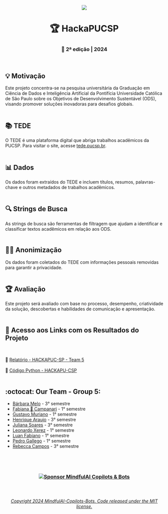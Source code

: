  <!--  FINAL ARTS OPTIONS   -->


 <!--  * 1. CDIA & Mascote Options *  -->

<!-- ![Icon_mascote_YELLOW](https://github.com/MindfulAI-Copilots-Bots/HackaPUCSP/assets/113218619/6ce1bcd2-b748-421a-b638-8ea773944540)  -->

<!-- ![Icon_mascote_BLACK](https://github.com/MindfulAI-Copilots-Bots/HackaPUCSP/assets/113218619/2ad10613-8e14-4932-8ffb-0291a0409f6a)  -->

<!-- ![icon_CDIA_white](https://github.com/MindfulAI-Copilots-Bots/HackaPUCSP/assets/113218619/1464a55d-83bc-4c18-89b0-6b59bfda64d3)  -->

<!-- ![icon_CDIA_white](https://github.com/MindfulAI-Copilots-Bots/HackaPUCSP/assets/113218619/1464a55d-83bc-4c18-89b0-6b59bfda64d3)  -->


 <!--  * 2. Logo Options *  -->

<!-- ![logo_CDIA_round_BLACK](https://github.com/MindfulAI-Copilots-Bots/HackaPUCSP/assets/113218619/7ecb26be-cbd6-4db5-96fd-ebfb959e64e6)  --> 

<!-- ![logo_CDIA_white](https://github.com/MindfulAI-Copilots-Bots/HackaPUCSP/assets/113218619/b1734d61-4dc6-408b-a3e9-d679d538b32b)  -->

<!-- ![logo_PUC_BLACK](https://github.com/MindfulAI-Copilots-Bots/HackaPUCSP/assets/113218619/7c5d3530-e41e-481f-b417-d66b1f2c1991)  -->


<!--  * 3. Headers Options *  --> 

<!-- ![brasao-PUCSP-assinatura-alternativa](https://github.com/MindfulAI-Copilots-Bots/HackaPUCSP/assets/113218619/5e2b963c-7c4b-49c9-a78d-9f5bda72befa)  --> 

<!--  ![header_Puc_WHITE](https://github.com/MindfulAI-Copilots-Bots/HackaPUCSP/assets/113218619/ae93b027-069c-43df-89f6-00650e3333aa)  --> 

<!--  ![header_Puc_CDIA_BLUE](https://github.com/MindfulAI-Copilots-Bots/HackaPUCSP/assets/113218619/5c31578a-c9c0-4479-b432-4f668aedb0b2)  -->

<!--  ![header_Puc_CDIA_BLACK](https://github.com/MindfulAI-Copilots-Bots/HackaPUCSP/assets/113218619/713a4316-e26a-4dc8-9518-1cda381cf578)  -->


  <!--  START HEADER  -->  
<p align="center">  
<img src="https://github.com/MindfulAI-Copilots-Bots/HackaPUCSP/assets/113218619/713a4316-e26a-4dc8-9518-1cda381cf578" /> 
 <!--  END HEADER  --> 
  
 <br>
 
<!--  START MAIN  -->
   #  <p align="center"> 🏆 HackaPUCSP
 ### <p align="center"> 📅 2ª edição | 2024

 <br>

## 💡 Motivação

Este projeto concentra-se na pesquisa universitária da Graduação em Ciência de Dados e Inteligência Artificial da Pontifícia Universidade Católica de São Paulo sobre os Objetivos de Desenvolvimento Sustentável (ODS), visando promover soluções inovadoras para desafios globais. <br><br>


## 📚 TEDE

O TEDE é uma plataforma digital que abriga trabalhos acadêmicos da PUCSP. Para visitar o site, acesse [tede.pucsp.br](https://tede.pucsp.br/). <br><br>

## 📊 Dados

Os dados foram extraídos do TEDE e incluem títulos, resumos, palavras-chave e outros metadados de trabalhos acadêmicos. <br><br>

## 🔍 Strings de Busca

As strings de busca são ferramentas de filtragem que ajudam a identificar e classificar textos acadêmicos em relação aos ODS. <br><br>

## 🕵️‍♀️ Anonimização

Os dados foram coletados do TEDE com informações pessoais removidas para garantir a privacidade.  <br><br>

## 🏆 Avaliação

Este projeto será avaliado com base no processo, desempenho, criatividade da solução, descobertas e habilidades de comunicação e apresentação.<br><br>

## 🔗 Acesso aos Links com os Resultados do Projeto

 <br>

📌 [Relatório - HACKAPUC-SP - Team 5](https://github.com/MindfulAI-Copilots-Bots/HACKAPUCSP/blob/ce085344cc355a47ff9c286cf28784ae6ea6fe3c/Resultados/relato%CC%81rio%20hackapucsp_Grupo_5.pdf) <br><br>
🐍 [Código Python - HACKAPU-CSP](https://github.com/MindfulAI-Copilots-Bots/HACKAPUCSP/blob/a541669b14ed26160b1dbf07a64c421e36ec4a1e/Resultados/hackaPUCSP.py) <br><br>


## :octocat: Our Team - Group 5: 

- [Bárbara Melo]( https://github.com/BarbaraMelo2928) - 3° semestre <br>   
- [Fabiana 🚀 Campanari](https://github.com/FabianaCampanari) - 1° semestre <br>
- [Gustavo Muriano]() - 1° semestre <br>
- [Henrique Araujo](https://github.com/skRichsk) - 3° semestre <br>
- [Juliana Soares](https://github.com/julianamiranda1) - 3° semestre <br>
- [Leonardo Xerez]() - 1° semestre <br>
- [Luan Fabiano](https://github.com/LuanFabiano28) - 1° semestre <br>
- [Pedro Gallego]() - 1° semestre <br>
- [Rebecca Campos](https://github.com/becamparezzo) - 3° semestre <br>

 
#
 <br>

### <p align="center"> [![Sponsor MindfulAI Copilots & Bots](https://img.shields.io/badge/Sponsor-MindfulAI%20Copilots%20%26%20Bots-brightgreen?logo=GitHub)](https://github.com/sponsors/MindfulAI-Copilots-Bots) <br><br>

#


 ###### <p align="center"> [Copyright 2024 MindfulAI-Copilots-Bots. Code released under the  MIT license.](https://github.com/MindfulAI-Copilots-Bots/HACKAPUCSP/blob/1f52fe3745392c0454d03ab7162670d9b09361bf/LICENSE)





